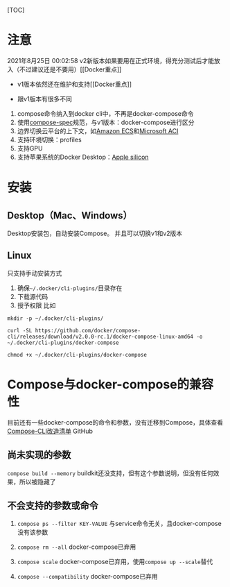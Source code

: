 [TOC]

# 注意
2021年8月25日 00:02:58
v2新版本如果要用在正式环境，得充分测试后才能放入（不过建议还是不要用）[[Docker重点]]

* v1版本依然还在维护和支持[[Docker重点]]

* 跟v1版本有很多不同
1. compose命令纳入到docker cli中，不再是docker-compose命令
2. 使用[compose-spec](https://github.com/compose-spec)规范，与v1版本：docker-compose进行区分
3. 边界切换云平台的上下文，如[Amazon ECS](https://docs.docker.com/cloud/ecs-integration)和[Microsoft ACI](https://docs.docker.com/cloud/aci-integration)
4. 支持环境切换：profiles
5. 支持GPU
6. 支持苹果系统的Docker  Desktop：[Apple silicon](https://docs.docker.com/desktop/mac/apple-silicon/)

# 安装

## Desktop（Mac、Windows）
Desktop安装包，自动安装Compose。
并且可以切换v1和v2版本

## Linux
只支持手动安装方式
1. 确保`~/.docker/cli-plugins/`目录存在
2. 下载源代码
3. 授予权限
比如
```
mkdir -p ~/.docker/cli-plugins/
 
curl -SL https://github.com/docker/compose-cli/releases/download/v2.0.0-rc.1/docker-compose-linux-amd64 -o ~/.docker/cli-plugins/docker-compose
 
chmod +x ~/.docker/cli-plugins/docker-compose
```

# Compose与docker-compose的兼容性
目前还有一些docker-compose的命令和参数，没有迁移到Compose，具体查看[Compose-CLI改造清单](https://github.com/docker/compose-cli/issues/1283) GitHub

## 尚未实现的参数
`compose build --memory`
buildkit还没支持，但有这个参数说明，但没有任何效果，所以被隐藏了

## 不会支持的参数或命令
1. `compose ps --filter KEY-VALUE` 
与service命令无关，且docker-compose没有该参数

2. `compose rm --all`
docker-compose已弃用

3. `compose scale`
docker-compose已弃用，使用`compose up --scale`替代

4. `compose --compatibility`
docker-compose已弃用